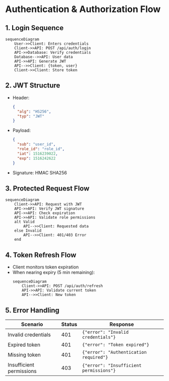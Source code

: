 # Authentication & Authorization Flow

## 1. Login Sequence
```mermaid
sequenceDiagram
    User->>Client: Enters credentials
    Client->>API: POST /api/auth/login
    API->>Database: Verify credentials
    Database-->>API: User data
    API->>API: Generate JWT
    API-->>Client: {token, user}
    Client->>Client: Store token
```

## 2. JWT Structure
- Header: 
  ```json
  {
    "alg": "HS256",
    "typ": "JWT"
  }
  ```
- Payload:
  ```json
  {
    "sub": "user_id",
    "role_id": "role_id",
    "iat": 1516239022,
    "exp": 1516242622
  }
  ```
- Signature: HMAC SHA256

## 3. Protected Request Flow
```mermaid
sequenceDiagram
    Client->>API: Request with JWT
    API->>API: Verify JWT signature
    API->>API: Check expiration
    API->>API: Validate role permissions
    alt Valid
        API-->>Client: Requested data
    else Invalid
        API-->>Client: 401/403 Error
    end
```

## 4. Token Refresh Flow
- Client monitors token expiration
- When nearing expiry (5 min remaining):
  ```mermaid
  sequenceDiagram
      Client->>API: POST /api/auth/refresh
      API->>API: Validate current token
      API-->>Client: New token
  ```

## 5. Error Handling
| Scenario | Status | Response |
|----------|--------|----------|
| Invalid credentials | 401 | `{"error": "Invalid credentials"}` |
| Expired token | 401 | `{"error": "Token expired"}` |
| Missing token | 401 | `{"error": "Authentication required"}` |
| Insufficient permissions | 403 | `{"error": "Insufficient permissions"}` |
